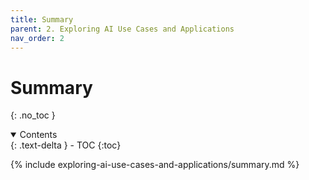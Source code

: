 ```yaml
---
title: Summary
parent: 2. Exploring AI Use Cases and Applications
nav_order: 2
---
```


# Summary
{: .no_toc }

<details open markdown="block">
  <summary>
    Contents
  </summary>
  {: .text-delta }
- TOC
{:toc}
</details>

{% include exploring-ai-use-cases-and-applications/summary.md %}
